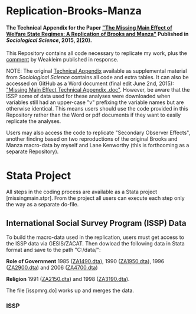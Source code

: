 # Replication-Brooks-Manza
#### The Technical Appendix for the Paper ["The Missing Main Effect of Welfare State Regimes: A Replication of Brooks and Manza"](https://www.sociologicalscience.com/articles-v2-20-420/) Published in _Sociological Science_, 2015, 2(20).
This Repository contains all code necessary to replicate my work, plus the [comment](https://www.sociologicalscience.com/articles-v3-6-109/) by Weakleim published in response.

NOTE: The original [Technical Appendix](https://www.sociologicalscience.com/download/volume-2/august/supplemental-materials/SocSci_v2_420to441_supp.pdf) available as supplemental material from _Sociological Science_ contains all code and extra tables. It can also be accessed on GitHub as a Word document (final edit June 2nd, 2015): ["Missing Main Effect Technical Appendix .doc"](https://github.com/nbreznau/Replication-Brooks-Manza/blob/master/Breznau%20Missing%20Main%20Effect%20TECH%20APPENDIX.docx). However, be aware that the ISSP some of data used for these analyses were downloaded when variables still had an upper-case "v" prefixing the variable names but are otherwise identical. This means users should use the code provided in this Repository rather than the Word or pdf documents if they want to easily replicate the analyses.

Users may also access the code to replicate "Secondary Observer Effects", another finding based on two reproductions of the original Brooks and Manza macro-data by myself and Lane Kenworthy (this is forthcoming as a separate Repository).

# Stata Project
All steps in the coding process are available as a Stata project [missingmain.stpr]. From the project all users can execute each step only the way as a separate do-file.

## International Social Survey Program (ISSP) Data
To build the macro-data used in the replication, users must get access to the ISSP data via GESIS/ZACAT. Then dowload the following data in Stata format and save to the path "C:/data/": 

__Role of Government__ 1985 ([ZA1490.dta](http://dx.doi.org/10.4232/1.1490)), 1990 ([ZA1950.dta](http://dx.doi.org/10.4232/1.1950)), 1996 ([ZA2900.dta](http://dx.doi.org/10.4232/1.2900)) and 2006 ([ZA4700.dta](http://dx.doi.org/10.4232/1.4700))

__Religion__ 1991 ([ZA2150.dta](http://dx.doi.org/10.4232/1.2150)) and 1998 ([ZA3190.dta](http://dx.doi.org/10.4232/1.3190)).


The file [isspmrg.do] works up and merges the data.

### ISSP 
